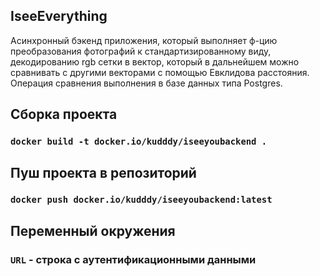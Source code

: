 ## IseeEverything

Асинхронный бэкенд приложения, который выполняет ф-цию преобразования фотографий к стандартизированному виду, декодированию
rgb сетки в вектор, который в дальнейшем можно сравнивать с другими векторами с помощью Евклидова расстояния.
Операция сравнения выполнения в базе данных типа Postgres.

## Сборка проекта

### `docker build -t docker.io/kudddy/iseeyoubackend .`

## Пуш проекта в репозиторий 
### `docker push docker.io/kudddy/iseeyoubackend:latest`

## Переменный окружения

### `URL` - строка с аутентификационными данными
